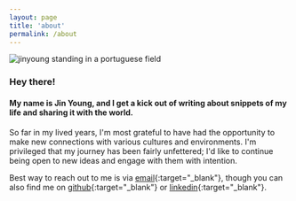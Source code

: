 ```yaml
---
layout: page
title: 'about'
permalink: /about
---
```

<div class='profile-pic'>
<img src="{{ site.baseurl }}/assets/images/obidos.jpeg" id='circular' alt='jinyoung standing in a portuguese field'>
</div>

### Hey there!

#### My name is Jin Young, and I get a kick out of writing about snippets of my life and sharing it with the world. 

So far in my lived years, I'm most grateful to have had the opportunity to make new connections with various cultures and environments. I'm privileged that my journey has been fairly unfettered; I'd like to continue being open to new ideas and engage with them with intention. 

Best way to reach out to me is via [email](mailto:jinyoungsjourney@gmail.com){:target="_blank"}, though you can also find me on [github](https://github.com/jinyoungch0i){:target="_blank"} or [linkedin](https://linkedin.com/jinyoungch0i){:target="_blank"}.
